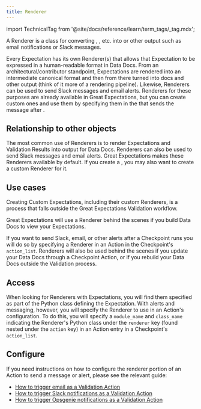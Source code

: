 ```yaml
---
title: Renderer
---
```


import TechnicalTag from '@site/docs/reference/learn/term_tags/_tag.mdx';

A Renderer is a class for converting <TechnicalTag relative="../" tag="expectation" text="Expectations" />, <TechnicalTag relative="../" tag="validation_result" text="Validation Results" />, etc. into <TechnicalTag relative="../" tag="data_docs" text="Data Docs" /> or other output such as email notifications or Slack messages.

Every Expectation has its own Renderer(s) that allows that Expectation to be expressed in a human-readable format in Data Docs.  From an architectural/contributor standpoint, Expectations are rendered into an intermediate canonical format and then from there turned into docs and other output (think of it more of a rendering pipeline).  Likewise, Renderers can be used to send Slack messages and email alerts.  Renderers for these purposes are already available in Great Expectations, but you can create custom ones and use them by specifying them in the <TechnicalTag relative="../" tag="action" text="Action" /> that sends the message after <TechnicalTag relative="../" tag="validation" text="Validation" />.

## Relationship to other objects

The most common use of Renderers is to render Expectations and Validation Results into output for Data Docs.  Renderers can also be used to send Slack messages and email alerts.  Great Expectations makes these Renderers available by default.  If you create a <TechnicalTag relative="../" tag="custom_expectation" text="Custom Expectation" />, you may also want to create a custom Renderer for it.

## Use cases

Creating Custom Expectations, including their custom Renderers, is a process that falls outside the Great Expectations Validation workflow.

Great Expectations will use a Renderer behind the scenes if you build Data Docs to view your Expectations. 

If you want to send Slack, email, or other alerts after a Checkpoint runs you will do so by specifying a Renderer in an Action in the Checkpoint's `action_list`.  Renderers will also be used behind the scenes if you update your Data Docs through a Checkpoint Action, or if you rebuild your Data Docs outside the Validation process.

## Access

When looking for Renderers with Expectations, you will find them specified as part of the Python class defining the Expectation.  With alerts and messaging, however, you will specify the Renderer to use in an Action's configuration.  To do this, you will specify a `module_name` and `class_name` indicating the Renderer's Python class under the `renderer` key (found nested under the `action` key) in an Action entry in a Checkpoint's `action_list`.

## Configure

If you need instructions on how to configure the renderer portion of an Action to send a message or alert, please see the relevant guide:

- [How to trigger email as a Validation Action](/docs/oss/guides/validation/validation_actions/how_to_trigger_email_as_a_validation_action)
- [How to trigger Slack notifications as a Validation Action](/docs/oss/guides/validation/validation_actions/how_to_trigger_slack_notifications_as_a_validation_action)
- [How to trigger Opsgenie notifications as a Validation Action](/docs/oss/guides/validation/validation_actions/how_to_trigger_opsgenie_notifications_as_a_validation_action)
